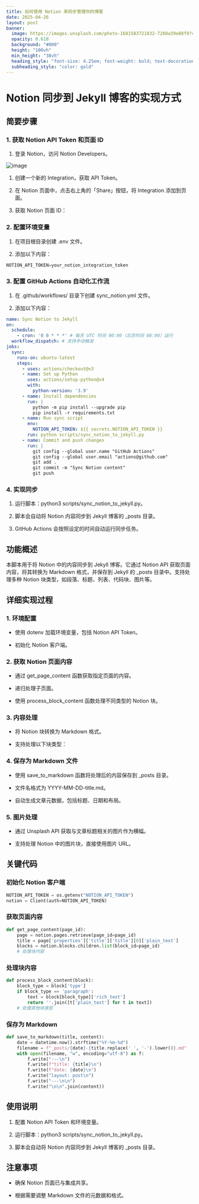 ```yaml
---
title: 如何使用 Notion 来同步管理你的博客
date: 2025-04-26
layout: post
banner:
  image: https://images.unsplash.com/photo-1681583721832-7260a39e88f9?crop=entropy&cs=tinysrgb&fit=max&fm=jpg&ixid=M3w2OTIwMzJ8MHwxfHJhbmRvbXx8fHx8fHx8fDE3NDU2NDE0MzF8&ixlib=rb-4.0.3&q=80&w=1080
  opacity: 0.618
  background: "#000"
  height: "100vh"
  min_height: "38vh"
  heading_style: "font-size: 4.25em; font-weight: bold; text-decoration: underline"
  subheading_style: "color: gold"
---
```


# Notion 同步到 Jekyll 博客的实现方式

## 简要步骤

### 1. 获取 Notion API Token 和页面 ID

1. 登录 Notion，访问 Notion Developers。

![image](https://prod-files-secure.s3.us-west-2.amazonaws.com/a7a0cc5a-89b9-4cda-8686-1fba0ca52f40/d19c1afe-dea5-4312-9333-786b0ba83054/image.png?X-Amz-Algorithm=AWS4-HMAC-SHA256&X-Amz-Content-Sha256=UNSIGNED-PAYLOAD&X-Amz-Credential=ASIAZI2LB4664L7K2ST4%2F20250426%2Fus-west-2%2Fs3%2Faws4_request&X-Amz-Date=20250426T042351Z&X-Amz-Expires=3600&X-Amz-Security-Token=IQoJb3JpZ2luX2VjEKT%2F%2F%2F%2F%2F%2F%2F%2F%2F%2FwEaCXVzLXdlc3QtMiJHMEUCIQDAp14grHZ53XOOXo4GN239vJzczDFA5OMAKTed%2B156VwIgPWCMDNSHU4bApGy9P0N%2Bd%2BEDT3WtT72UYjvQP%2FFxLasq%2FwMIPRAAGgw2Mzc0MjMxODM4MDUiDBqI7JSeC2VyVXQtTCrcA83zubeWf4TezIhAz6%2FLjVLwkXZu9z2Np%2FPU%2BTk5TwuQcHjknkiFPu4ElvLmEu5Bpk2vOZTn64pmZd1bI1CUWf5dx9QfUHWnBQ3KtEwiHR9mv0g0zl37YV%2B96vJTCbGrlSH175jPxpesuize8Wo0EfQsFCLrHFj61v5YY6GkZMFvXtJtUNtyssYjbh86SrtfbIByRo9EQAUDwHKii3Krf9aaJP%2F%2BXPwbSa%2FJtPfE7%2BHW8m2SD81aqizrakb4MtSsZQLUVbZ3KMRgzRa0zJVfrAYADRC9xXXbveaXD%2Fjr1boodtR2V%2Fmii3D%2Fh4iIkYPUHm80xI0RLRV7r9t6KgOmYH%2BwRR8oEL0yHjp3vkfeSakyNCrZ2VeuL%2BBNyv1l4KdfEpO%2FWIkpvsh4DzJqLG30jDmdCzFqEoFy3M8PWEIwakWErroqECCHp5q47AEXeT7h5Pd9Ok4h%2F5qdp3oROfUM3aLTmWu2z2ELM6Mw7B%2BgkB8OVx3Sod6HcdWrq3CXttux2QaVyEZDKoOYB0QwgHW2V9WCRoJFScJKySIJRX72l2vgDWC8a4n9o9m23qU6LMSEDfX4Oa1AyCmcuAtM%2FBAFw4IYHQBT1SQ1rXiN66%2FQlC5heAQLH7CuDQPpAItIMKiqscAGOqUBUnfiYdue%2BvJStMDb8YVOSC%2FCBk3L3tSqLx6Pg8Z256A0UzPoebs0NPjIFR%2BDQG4ufg7THMZvoqfXXxPqxkQ284hbFdXvlNLx9HD%2BLGIyPfMOBTNRd8KHU2fTcYHzfALYcGgbiTn6tz3bIb2dVFXsCfoxk6ORF%2BzYxQw0UtSUWAR5peutHl11NdUnA7V2fkzLtRKyOSw83wV2TahAJpCUzVOSzsTQ&X-Amz-Signature=6e98aeda65f0070a3a5b8efc2da0727593a4197f53bec33a541ebee0ab167119&X-Amz-SignedHeaders=host&x-id=GetObject)

1. 创建一个新的 Integration，获取 API Token。

1. 在 Notion 页面中，点击右上角的「Share」按钮，将 Integration 添加到页面。

1. 获取 Notion 页面 ID：


### 2. 配置环境变量

1. 在项目根目录创建 .env 文件。

1. 添加以下内容：

```javascript
NOTION_API_TOKEN=your_notion_integration_token
```

### 3. 配置 GitHub Actions 自动化工作流

1. 在 .github/workflows/ 目录下创建 sync_notion.yml 文件。

1. 添加以下内容：

```yaml
name: Sync Notion to Jekyll
on:
  schedule:
    - cron: '0 0 * * *' # 每天 UTC 时间 00:00（北京时间 08:00）运行
  workflow_dispatch: # 支持手动触发
jobs:
  sync:
    runs-on: ubuntu-latest
    steps:
      - uses: actions/checkout@v3
      - name: Set up Python
        uses: actions/setup-python@v4
        with:
          python-version: '3.9'
      - name: Install dependencies
        run: |
          python -m pip install --upgrade pip
          pip install -r requirements.txt
      - name: Run sync script
        env:
          NOTION_API_TOKEN: ${{ secrets.NOTION_API_TOKEN }}
        run: python scripts/sync_notion_to_jekyll.py
      - name: Commit and push changes
        run: |
          git config --global user.name "GitHub Actions"
          git config --global user.email "actions@github.com"
          git add .
          git commit -m "Sync Notion content"
          git push
```

### 4. 实现同步

1. 运行脚本：python3 scripts/sync_notion_to_jekyll.py。

1. 脚本会自动将 Notion 内容同步到 Jekyll 博客的 _posts 目录。

1. GitHub Actions 会按照设定的时间自动运行同步任务。

## 功能概述

本脚本用于将 Notion 中的内容同步到 Jekyll 博客。它通过 Notion API 获取页面内容，将其转换为 Markdown 格式，并保存到 Jekyll 的 _posts 目录中。支持处理多种 Notion 块类型，如段落、标题、列表、代码块、图片等。

## 详细实现过程

### 1. 环境配置

- 使用 dotenv 加载环境变量，包括 Notion API Token。

- 初始化 Notion 客户端。

### 2. 获取 Notion 页面内容

- 通过 get_page_content 函数获取指定页面的内容。

- 递归处理子页面。

- 使用 process_block_content 函数处理不同类型的 Notion 块。

### 3. 内容处理

- 将 Notion 块转换为 Markdown 格式。

- 支持处理以下块类型：


### 4. 保存为 Markdown 文件

- 使用 save_to_markdown 函数将处理后的内容保存到 _posts 目录。

- 文件名格式为 YYYY-MM-DD-title.md。

- 自动生成文章元数据，包括标题、日期和布局。

### 5. 图片处理

- 通过 Unsplash API 获取与文章标题相关的图片作为横幅。

- 支持处理 Notion 中的图片块，直接使用图片 URL。

## 关键代码

### 初始化 Notion 客户端

```python
NOTION_API_TOKEN = os.getenv("NOTION_API_TOKEN")
notion = Client(auth=NOTION_API_TOKEN)
```

### 获取页面内容

```python
def get_page_content(page_id):
    page = notion.pages.retrieve(page_id=page_id)
    title = page['properties']['title']['title'][0]['plain_text']
    blocks = notion.blocks.children.list(block_id=page_id)
    # 处理块内容
```

### 处理块内容

```python
def process_block_content(block):
    block_type = block['type']
    if block_type == 'paragraph':
        text = block[block_type]['rich_text']
        return ''.join([t['plain_text'] for t in text])
    # 处理其他块类型
```

### 保存为 Markdown

```python
def save_to_markdown(title, content):
    date = datetime.now().strftime("%Y-%m-%d")
    filename = f"_posts/{date}-{title.replace(' ', '-').lower()}.md"
    with open(filename, "w", encoding="utf-8") as f:
        f.write("---\n")
        f.write(f"title: {title}\n")
        f.write(f"date: {date}\n")
        f.write("layout: post\n")
        f.write("---\n\n")
        f.write("\n\n".join(content))
```

## 使用说明

1. 配置 Notion API Token 和环境变量。

1. 运行脚本：python3 scripts/sync_notion_to_jekyll.py。

1. 脚本会自动将 Notion 内容同步到 Jekyll 博客的 _posts 目录。

## 注意事项

- 确保 Notion 页面已与集成共享。

- 根据需要调整 Markdown 文件的元数据和格式。